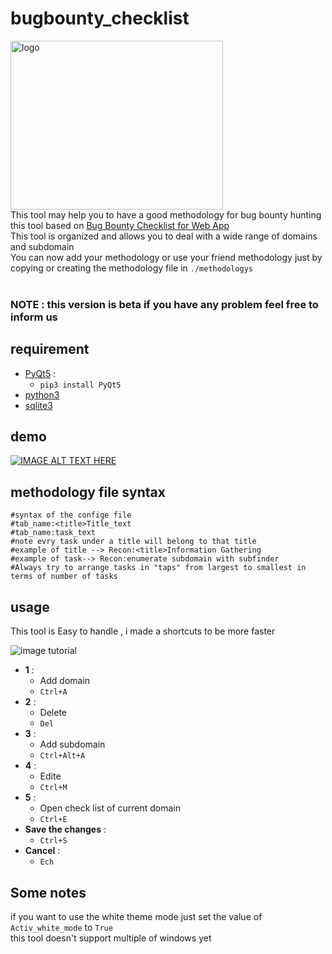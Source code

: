 # bugbounty_checklist

<img src="./doc_images/BClist.png" alt="logo" width="340" height="270"/><br>
This tool may help you to have a good methodology for bug bounty hunting
this tool based on [Bug Bounty Checklist for Web App](https://github.com/sehno/Bug-bounty/blob/master/bugbounty_checklist.md#Single_domain) <br>
This tool is organized and allows you to deal with a wide range of domains and subdomain <br>
You can now add your methodology or use your friend methodology just by copying or creating the methodology file in `./methodologys` 
<br><br>

### NOTE : this version is beta if you have any problem feel free to inform us 

## requirement 

* [PyQt5](https://pypi.org/project/PyQt5/) : 
   * `pip3 install PyQt5`
* [python3](https://www.python.org/downloads/) 
* [sqlite3](https://docs.python.org/2/library/sqlite3.html) 


## demo 
[![IMAGE ALT TEXT HERE](https://img.youtube.com/vi/fc5h5Lg24g8/0.jpg)](https://www.youtube.com/watch?v=fc5h5Lg24g8)

## methodology file syntax 
```
#syntax of the confige file 
#tab_name:<title>Title_text 
#tab_name:task_text
#note evry task under a title will belong to that title 
#example of title --> Recon:<title>Information Gathering 
#example of task--> Recon:enumerate subdomain with subfinder
#Always try to arrange tasks in "taps" from largest to smallest in terms of number of tasks

```

## usage 

This tool is Easy to handle , i made a shortcuts to be more faster 


![image tutorial](./doc_images/tutorial.png)

- **1** : 
  - Add domain
  - `Ctrl+A`
- **2** : 
  - Delete
  - `Del`
- **3** :
  - Add subdomain 
  - `Ctrl+Alt+A`
- **4** :
  - Edite
  - `Ctrl+M`
- **5** :
  - Open check list of current domain 
  - `Ctrl+E`
- **Save the changes** :
  - `Ctrl+S`
- **Cancel** : 
  - `Ech`

## Some notes

if you want to use the white theme mode just set the value of `Activ_white_mode` to `True` <br>
this tool doesn't support multiple of windows yet
